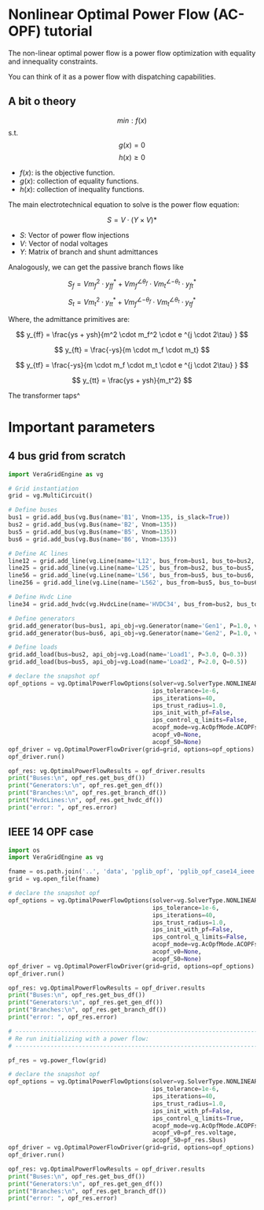 # Nonlinear Optimal Power Flow (AC-OPF) tutorial

The non-linear optimal power flow is a power flow optimization with equality and innequality constraints.

You can think of it as a power flow with dispatching capabilities.

## A bit o theory

$$
min:  f(x)
$$
s.t. 
$$
g(x) = 0
$$
$$
h(x) \geq 0
$$

- $f(x)$: is the objective function.
- $g(x)$: collection of equality functions.
- $h(x)$: collection of inequality functions.

The main electrotechnical equation to solve is the power flow equation:

$$
S = V \cdot (Y \times V)*
$$

- $S$: Vector of power flow injections
- $V$: Vector of nodal voltages
- $Y$: Matrix of branch and shunt admittances

Analogously, we can get the passive branch flows like

$$
	S_f = {Vm_f^2} \cdot {y_{ff}^{*}} + Vm_f^{\angle{\theta_f}} \cdot Vm_t^{\angle{-\theta_t}}  \cdot  y_{ft}^{*}
$$

$$
	S_t = {Vm_t^2} \cdot {y_{tt}^{*}} + Vm_f^{\angle{-\theta_f}} \cdot Vm_t^{\angle{\theta_t}}  \cdot  y_{tf}^{*}
$$

Where, the admittance primitives are:

$$
	y_{ff} = \frac{ys + ysh}{m^2 \cdot m_f^2  \cdot e ^{j \cdot 2\tau} }
$$

$$
	y_{ft} = \frac{-ys}{m  \cdot m_f \cdot m_t} 
$$

$$
	y_{tf} = \frac{-ys}{m \cdot m_f \cdot m_t  \cdot e ^{j \cdot 2\tau} } 
$$

$$
	y_{tt} = \frac{ys + ysh}{m_t^2} 
$$


The transformer taps^

# Important parameters


## 4 bus grid from scratch


```python
import VeraGridEngine as vg

# Grid instantiation
grid = vg.MultiCircuit()

# Define buses
bus1 = grid.add_bus(vg.Bus(name='B1', Vnom=135, is_slack=True))
bus2 = grid.add_bus(vg.Bus(name='B2', Vnom=135))
bus5 = grid.add_bus(vg.Bus(name='B5', Vnom=135))
bus6 = grid.add_bus(vg.Bus(name='B6', Vnom=135))

# Define AC lines
line12 = grid.add_line(vg.Line(name='L12', bus_from=bus1, bus_to=bus2, r=0.001, x=0.01, rate=12))
line25 = grid.add_line(vg.Line(name='L25', bus_from=bus2, bus_to=bus5, r=0.05, x=0.05, rate=12))
line56 = grid.add_line(vg.Line(name='L56', bus_from=bus5, bus_to=bus6, r=0.001, x=0.01, rate=12))
line256 = grid.add_line(vg.Line(name='L562', bus_from=bus5, bus_to=bus6, r=0.001, x=0.01, rate=12))

# Define Hvdc Line
line34 = grid.add_hvdc(vg.HvdcLine(name='HVDC34', bus_from=bus2, bus_to=bus5, Pset=0.2, rate=120))

# Define generators
grid.add_generator(bus=bus1, api_obj=vg.Generator(name='Gen1', P=1.0, vset=1.01))
grid.add_generator(bus=bus6, api_obj=vg.Generator(name='Gen2', P=1.0, vset=1.02))

# Define loads
grid.add_load(bus=bus2, api_obj=vg.Load(name='Load1', P=3.0, Q=0.3))
grid.add_load(bus=bus5, api_obj=vg.Load(name='Load2', P=2.0, Q=0.5))

# declare the snapshot opf
opf_options = vg.OptimalPowerFlowOptions(solver=vg.SolverType.NONLINEAR_OPF,
                                         ips_tolerance=1e-6,
                                         ips_iterations=40,
                                         ips_trust_radius=1.0,
                                         ips_init_with_pf=False,
                                         ips_control_q_limits=False,
                                         acopf_mode=vg.AcOpfMode.ACOPFstd,
                                         acopf_v0=None,
                                         acopf_S0=None)
opf_driver = vg.OptimalPowerFlowDriver(grid=grid, options=opf_options)
opf_driver.run()

opf_res: vg.OptimalPowerFlowResults = opf_driver.results
print("Buses:\n", opf_res.get_bus_df())
print("Generators:\n", opf_res.get_gen_df())
print("Branches:\n", opf_res.get_branch_df())
print("HvdcLines:\n", opf_res.get_hvdc_df())
print("error: ", opf_res.error)
```


## IEEE 14 OPF case

```python
import os
import VeraGridEngine as vg

fname = os.path.join('..', 'data', 'pglib_opf', 'pglib_opf_case14_ieee.m')
grid = vg.open_file(fname)

# declare the snapshot opf
opf_options = vg.OptimalPowerFlowOptions(solver=vg.SolverType.NONLINEAR_OPF,
                                         ips_tolerance=1e-6,
                                         ips_iterations=40,
                                         ips_trust_radius=1.0,
                                         ips_init_with_pf=False,
                                         ips_control_q_limits=False,
                                         acopf_mode=vg.AcOpfMode.ACOPFstd,
                                         acopf_v0=None,
                                         acopf_S0=None)
opf_driver = vg.OptimalPowerFlowDriver(grid=grid, options=opf_options)
opf_driver.run()

opf_res: vg.OptimalPowerFlowResults = opf_driver.results
print("Buses:\n", opf_res.get_bus_df())
print("Generators:\n", opf_res.get_gen_df())
print("Branches:\n", opf_res.get_branch_df())
print("error: ", opf_res.error)

# -----------------------------------------------------------------------------
# Re run initializing with a power flow:
# -----------------------------------------------------------------------------

pf_res = vg.power_flow(grid)

# declare the snapshot opf
opf_options = vg.OptimalPowerFlowOptions(solver=vg.SolverType.NONLINEAR_OPF,
                                         ips_tolerance=1e-6,
                                         ips_iterations=40,
                                         ips_trust_radius=1.0,
                                         ips_init_with_pf=False,
                                         ips_control_q_limits=True,
                                         acopf_mode=vg.AcOpfMode.ACOPFstd,
                                         acopf_v0=pf_res.voltage,
                                         acopf_S0=pf_res.Sbus)
opf_driver = vg.OptimalPowerFlowDriver(grid=grid, options=opf_options)
opf_driver.run()

opf_res: vg.OptimalPowerFlowResults = opf_driver.results
print("Buses:\n", opf_res.get_bus_df())
print("Generators:\n", opf_res.get_gen_df())
print("Branches:\n", opf_res.get_branch_df())
print("error: ", opf_res.error)
```

